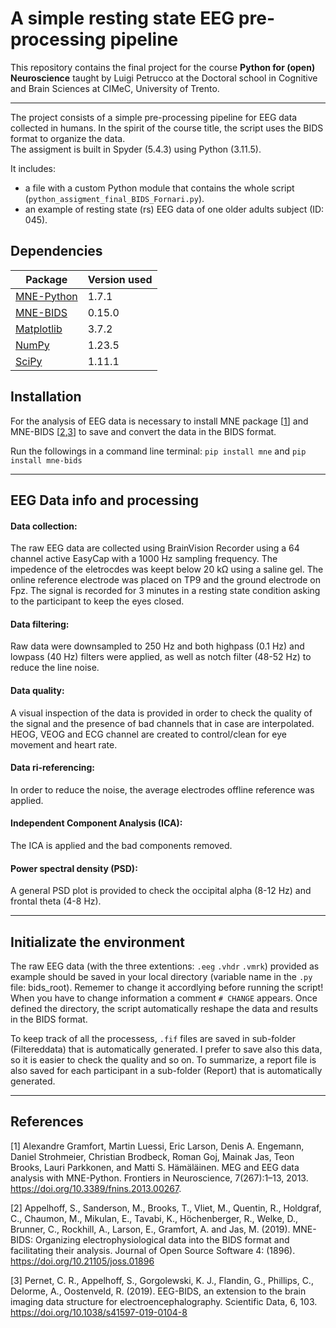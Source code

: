 # A simple resting state EEG pre-processing pipeline

This repository contains the final project for the course **Python for (open) Neuroscience** taught by Luigi Petrucco at the Doctoral school in Cognitive and Brain Sciences at CIMeC, University of Trento.

***
The project consists of a simple pre-processing pipeline for EEG data collected in humans. In the spirit of the course title, the script uses the BIDS format to organize the data.  
The assigment is built in Spyder (5.4.3) using Python (3.11.5).

It includes:
- a file with a custom Python module that contains the whole script (`python_assigment_final_BIDS_Fornari.py`).
- an example of resting state (rs) EEG data of one older adults subject (ID: 045).

## Dependencies

| Package   | Version used | 
|-----------|--------------|
| [MNE-Python](https://mne.tools/stable/index.html)     | 1.7.1        | 
| [MNE-BIDS](https://mne.tools/mne-bids/stable/index.html)  | 0.15.0       |
| [Matplotlib](https://matplotlib.org/)| 3.7.2        |
| [NumPy](https://numpy.org/)    | 1.23.5       | 
| [SciPy](https://scipy.org/)    | 1.11.1       |


## Installation

For the analysis of EEG data is necessary to install MNE package [[1](https://doi.org/10.3389/fnins.2013.00267)] and MNE-BIDS [[2](https://doi.org/10.21105/joss.01896),[3](https://doi.org/10.1038/s41597-019-0104-8)] to save and convert the data in the BIDS format.

Run the followings in a command line terminal: `pip install mne` and `pip install mne-bids`

***

## EEG Data info and processing 

#### Data collection:
The raw EEG data are collected using BrainVision Recorder using a 64 channel active EasyCap with a 1000 Hz sampling frequency. The impedence of the eletrocdes was keept below 20 kΩ using a saline gel.
The online reference electrode was placed on TP9 and the ground electrode on Fpz.
The signal is recorded for 3 minutes in a resting state condition asking to the participant to keep the eyes closed.

#### Data filtering:
Raw data were downsampled to 250 Hz and both highpass (0.1 Hz) and lowpass (40 Hz) filters were applied, as well as notch filter (48-52 Hz) to reduce the line noise.

#### Data quality:
A visual inspection of the data is provided in order to check the quality of the signal and the presence of bad channels that in case are interpolated. HEOG, VEOG and ECG channel are created to control/clean for eye movement and heart rate.

#### Data ri-referencing:
In order to reduce the noise, the average electrodes offline reference was applied.

#### Independent Component Analysis (ICA):
The ICA is applied and the bad components removed.

#### Power spectral density (PSD):
A general PSD plot is provided to check the occipital alpha (8-12 Hz) and frontal theta (4-8 Hz).

***

## Initializate the environment

The raw EEG data (with the three extentions: `.eeg` `.vhdr` `.vmrk`) provided as example should be saved in your local directory (variable name in the `.py` file: bids_root). 
Rememer to change it accordlying before running the script! When you have to change information a comment `# CHANGE` appears.
Once defined the directory, the script automatically reshape the data and results in the BIDS format. 

To keep track of all the processess, `.fif` files are saved in sub-folder (Filtereddata) that is automatically generated. I prefer to save also this data, so it is easier to check the quality and so on.
To summarize, a report file is also saved for each participant in a sub-folder (Report) that is automatically generated.

***

## References
[1] Alexandre Gramfort, Martin Luessi, Eric Larson, Denis A. Engemann, Daniel Strohmeier, Christian Brodbeck, Roman Goj, Mainak Jas, Teon Brooks, Lauri Parkkonen, and Matti S. Hämäläinen. MEG and EEG data analysis with MNE-Python. Frontiers in Neuroscience, 7(267):1–13, 2013. https://doi.org/10.3389/fnins.2013.00267.

[2] Appelhoff, S., Sanderson, M., Brooks, T., Vliet, M., Quentin, R., Holdgraf, C., Chaumon, M., Mikulan, E., Tavabi, K., Höchenberger, R., Welke, D., Brunner, C., Rockhill, A., Larson, E., Gramfort, A. and Jas, M. (2019). MNE-BIDS: Organizing electrophysiological data into the BIDS format and facilitating their analysis. Journal of Open Source Software 4: (1896). https://doi.org/10.21105/joss.01896

[3] Pernet, C. R., Appelhoff, S., Gorgolewski, K. J., Flandin, G., Phillips, C., Delorme, A., Oostenveld, R. (2019). EEG-BIDS, an extension to the brain imaging data structure for electroencephalography. Scientific Data, 6, 103. https://doi.org/10.1038/s41597-019-0104-8
